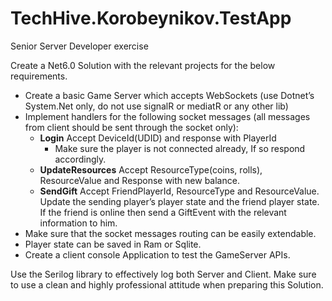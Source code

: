 # TechHive.Korobeynikov.TestApp

Senior Server Developer exercise

Create a Net6.0 Solution with the relevant projects for the below requirements.

  - Create a basic Game Server which accepts WebSockets (use Dotnet’s System.Net only, do not use signalR or mediatR or any other lib)
  - Implement handlers for the following socket messages (all messages from client should be sent through the socket only):
    - **Login**
        Accept DeviceId(UDID) and response with PlayerId
        - Make sure the player is not connected already, If so respond accordingly.
    - **UpdateResources**
        Accept ResourceType(coins, rolls), ResourceValue and Response with new balance.
    - **SendGift**
        Accept FriendPlayerId, ResourceType and ResourceValue.
        Update the sending player’s player state and the friend player state.
        If the friend is online then send a GiftEvent with the relevant information to him.
  - Make sure that the socket messages routing can be easily extendable.
  - Player state can be saved in Ram or Sqlite.
  - Create a client console Application to test the GameServer APIs.
    
Use the Serilog library to effectively log both Server and Client.
Make sure to use a clean and highly professional attitude when preparing this Solution.
